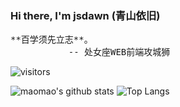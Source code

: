 ### Hi there, I'm jsdawn (青山依旧)

<pre>
**百学须先立志**。
           -- 处女座WEB前端攻城狮
</pre>

![visitors](https://visitor-badge.laobi.icu/badge?page_id=jsdawn.qingshan)

![maomao's github stats](https://github-readme-stats.vercel.app/api?username=jsdawn&show_icons=true&hide_title=true)
![Top Langs](https://github-readme-stats.vercel.app/api/top-langs/?username=jsdawn&layout=compact)
